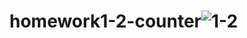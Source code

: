 # homework1-2-counter![1-2](https://user-images.githubusercontent.com/94239954/221862473-83dcd2d8-f6dc-4311-aafb-d2ba524cf6d5.jpg)
